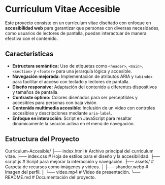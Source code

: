 # Currículum Vitae Accesible

Este proyecto consiste en un currículum vitae diseñado con enfoque en **accesibilidad web** para garantizar que personas con diversas necesidades, como usuarios de lectores de pantalla, puedan interactuar de manera efectiva con el contenido.

## Características

- **Estructura semántica:** Uso de etiquetas como `<header>`, `<main>`, `<section>` y `<footer>` para una jerarquía lógica y accesible.
- **Navegación mejorada:** Implementación de atributos ARIA y `tabindex` para facilitar el acceso con teclado y lectores de pantalla.
- **Diseño responsive:** Adaptación del contenido a diferentes dispositivos y tamaños de pantalla.
- **Contraste óptimo:** Colores diseñados para ser perceptibles y accesibles para personas con baja visión.
- **Contenido multimedia accesible:** Inclusión de un video con controles accesibles y descripciones mediante `aria-label`.
- **Enfoque en interacción:** Script en JavaScript para resaltar dinámicamente la sección activa en el menú de navegación.

## Estructura del Proyecto

Curriculum-Accesible/
├── index.html         # Archivo principal del currículum vitae.
├── index.css          # Hoja de estilos para el diseño y la accesibilidad.
├── script.js          # Script para mejorar la interacción y navegación.
├── assets/            # Carpeta de recursos como imágenes y videos.
│   ├── shander.webp   # Imagen del perfil.
│   └── video.mp4      # Video de presentación.
└── README.md          # Documentación del proyecto.




